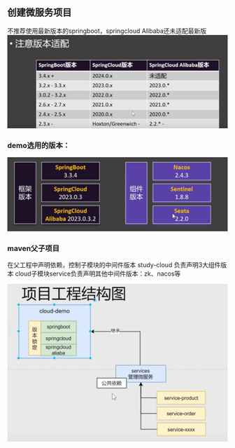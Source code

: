 ## 创建微服务项目
不推荐使用最新版本的springboot，springcloud Alibaba还未适配最新版
![](images/cloud-04-01.png)

### demo选用的版本：
![](images/cloud-04-02.png)

### maven父子项目
在父工程中声明依赖，控制子模块的中间件版本
study-cloud 负责声明3大组件版本
cloud子模块service负责声明其他中间件版本：zk、nacos等


![](images/cloud-04-03.png)